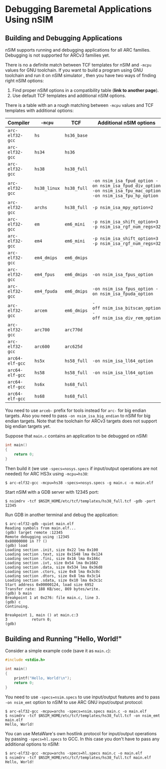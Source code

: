 # Debugging Baremetal Applications Using nSIM

## Building and Debugging Applications

nSIM supports running and debugging applications for all ARC families. Debugging is not supported for ARCv3 families yet.

There is no a definite match between TCF templates for nSIM and `-mcpu` values for GNU toolchain.
If you want to build a program using GNU toolchain and run it on nSIM simulator , then you have two
ways of finding right nSIM options:

1. Find proper nSIM options in a compatibility table (**link to another page**).
2. Use default TCF templates and additional nSIM options.

There is a table with an a rough matching between `-mcpu` values and TCF templates with additional options:

| Compiler | `-mcpu` | TCF | Additional nSIM options |
| --- | --- | --- | --- |
| `arc-elf32-gcc` | `hs` | `hs36_base` |  |
| `arc-elf32-gcc` | `hs34` | `hs36` | |
| `arc-elf32-gcc` | `hs38` | `hs38_full` | |
| `arc-elf32-gcc` | `hs38_linux` | `hs38_full` | `-on nsim_isa_fpud_option -on nsim_isa_fpud_div_option -on nsim_isa_fpu_mac_option -on nsim_isa_fpu_hp_option` |
| `arc-elf32-gcc` | `archs` | `hs38_full` | `-p nsim_isa_mpy_option=2` |
| `arc-elf32-gcc` | `em` | `em6_mini` | `-p nsim_isa_shift_option=3 -p nsim_isa_rgf_num_regs=32` |
| `arc-elf32-gcc` | `em4` | `em6_mini` | `-p nsim_isa_shift_option=3 -p nsim_isa_rgf_num_regs=32` |
| `arc-elf32-gcc` | `em4_dmips` | `em6_dmips` | |
| `arc-elf32-gcc` | `em4_fpus` | `em6_dmips` | `-on nsim_isa_fpus_option` |
| `arc-elf32-gcc` | `em4_fpuda` | `em6_dmips` | `-on nsim_isa_fpus_option -on nsim_isa_fpuda_option` |
| `arc-elf32-gcc` | `arcem` | `em6_dmips` | `-off nsim_isa_bitscan_option -off nsim_isa_div_rem_option` |
| `arc-elf32-gcc` | `arc700` | `arc770d` | |
| `arc-elf32-gcc` | `arc600` | `arc625d` | |
| `arc64-elf-gcc` | `hs5x` | `hs58_full` | `-on nsim_isa_ll64_option` |
| `arc64-elf-gcc` | `hs58` | `hs58_full` | `-on nsim_isa_ll64_option` |
| `arc64-elf-gcc` | `hs6x` | `hs68_full` | |
| `arc64-elf-gcc` | `hs68` | `hs68_full` | |

You need to use `arceb-` prefix for tools instead for `arc-` for big endian targets. Also you need to pass
`-on nsim_isa_big_endian` to nSIM for big endian targets. Note that the toolchain for ARCv3 targets does
not support big endian targets yet.

Suppose that `main.c` contains an application to be debugged on nSIM:

```c
int main()
{
    return 0;
}
```

Then build it (we use `-specs=nosys.specs` if input/output operations are not needed) for ARC HS3x using `-mcpu=hs38`:

```
$ arc-elf32-gcc -mcpu=hs38 -specs=nosys.specs -g main.c -o main.elf
```

Start nSIM with a GDB server with 12345 port:

```
$ nsimdrv -tcf $NSIM_HOME/etc/tcf/templates/hs38_full.tcf -gdb -port 12345
```

Run GDB in another terminal and debug the application:

```
$ arc-elf32-gdb -quiet main.elf
Reading symbols from main.elf...
(gdb) target remote :12345
Remote debugging using :12345
0x80000000 in ?? ()
(gdb) load
Loading section .init, size 0x22 lma 0x100
Loading section .text, size 0x1548 lma 0x124
Loading section .fini, size 0x16 lma 0x166c
Loading section .ivt, size 0x54 lma 0x1682
Loading section .data, size 0x534 lma 0x36d8
Loading section .ctors, size 0x8 lma 0x3c0c
Loading section .dtors, size 0x8 lma 0x3c14
Loading section .sdata, size 0x10 lma 0x3c1c
Start address 0x00000124, load size 6952
Transfer rate: 188 KB/sec, 869 bytes/write.
(gdb) b main
Breakpoint 1 at 0x276: file main.c, line 3.
(gdb) c
Continuing.

Breakpoint 1, main () at main.c:3
3           return 0;
(gdb)
```

## Building and Running "Hello, World!"

Consider a simple example code (save it as `main.c`):

```c
#include <stdio.h>

int main()
{
    printf("Hello, World!\n");
    return 0;
}
```

You need to use `-specs=nsim.specs` to use input/output features and to pass `-on nsim_emt` option to nSIM to use ARC GNU input/output protocol:

```
$ arc-elf32-gcc -mcpu=archs -specs=nsim.specs main.c -o main.elf
$ nsimdrv -tcf $NSIM_HOME/etc/tcf/templates/hs38_full.tcf -on nsim_emt main.elf
Hello, World!
```

You can use MetaWare's own hostlink protocol for input/output operations by passing `-specs=hl.specs` to GCC. In this case you don't have to pass any additional options to nSIM:

```
$ arc-elf32-gcc -mcpu=archs -specs=hl.specs main.c -o main.elf
$ nsimdrv -tcf $NSIM_HOME/etc/tcf/templates/hs38_full.tcf main.elf
Hello, World!
```
